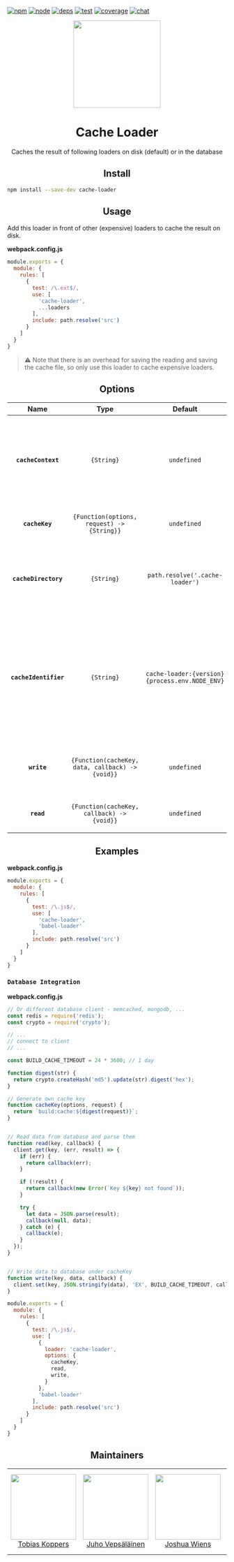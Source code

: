 [![npm][npm]][npm-url]
[![node][node]][node-url]
[![deps][deps]][deps-url]
[![test][test]][test-url]
[![coverage][cover]][cover-url]
[![chat][chat]][chat-url]

<div align="center">
  <a href="https://webpack.js.org/">
    <img width="200" height="200" src="https://cdn.rawgit.com/webpack/media/e7485eb2/logo/icon-square-big.svg">
  </a>
  <h1>Cache Loader</h1>
  <p>Caches the result of following loaders on disk (default) or in the database</p>
</div>

<h2 align="center">Install</h2>

```bash
npm install --save-dev cache-loader
```

<h2 align="center">Usage</h2>

Add this loader in front of other (expensive) loaders to cache the result on disk.

**webpack.config.js**
```js
module.exports = {
  module: {
    rules: [
      {
        test: /\.ext$/,
        use: [
          'cache-loader',
          ...loaders
        ],
        include: path.resolve('src')
      }
    ]
  }
}
```

> ⚠️ Note that there is an overhead for saving the reading and saving the cache file, so only use this loader to cache expensive loaders.

<h2 align="center">Options</h2>

|Name|Type|Default|Description|
|:--:|:--:|:-----:|:----------|
|**`cacheContext`**|`{String}`|`undefined`|Allows you to override the default cache context in order to generate the cache relatively to a path. By default it will use absolute paths|
|**`cacheKey`**|`{Function(options, request) -> {String}}`|`undefined`|Allows you to override default cache key generator|
|**`cacheDirectory`**|`{String}`|`path.resolve('.cache-loader')`|Provide a cache directory where cache items should be stored (used for default read/write implementation)|
|**`cacheIdentifier`**|`{String}`|`cache-loader:{version} {process.env.NODE_ENV}`|Provide an invalidation identifier which is used to generate the hashes. You can use it for extra dependencies of loaders (used for default read/write implementation)|
|**`write`**|`{Function(cacheKey, data, callback) -> {void}}`|`undefined`|Allows you to override default write cache data to file (e.g. Redis, memcached)|
|**`read`**|`{Function(cacheKey, callback) -> {void}}`|`undefined`|Allows you to override default read cache data from file|

<h2 align="center">Examples</h2>

**webpack.config.js**
```js
module.exports = {
  module: {
    rules: [
      {
        test: /\.js$/,
        use: [
          'cache-loader',
          'babel-loader'
        ],
        include: path.resolve('src')
      }
    ]
  }
}
```

### `Database Integration`

**webpack.config.js**
```js
// Or different database client - memcached, mongodb, ...
const redis = require('redis');
const crypto = require('crypto');

// ...
// connect to client
// ...

const BUILD_CACHE_TIMEOUT = 24 * 3600; // 1 day

function digest(str) {
  return crypto.createHash('md5').update(str).digest('hex');
}

// Generate own cache key
function cacheKey(options, request) {
  return `build:cache:${digest(request)}`;
}


// Read data from database and parse them
function read(key, callback) {
  client.get(key, (err, result) => {
    if (err) {
      return callback(err);
    }

    if (!result) {
      return callback(new Error(`Key ${key} not found`));
    }

    try {
      let data = JSON.parse(result);
      callback(null, data);
    } catch (e) {
      callback(e);
    }
  });
}


// Write data to database under cacheKey
function write(key, data, callback) {
  client.set(key, JSON.stringify(data), 'EX', BUILD_CACHE_TIMEOUT, callback);
}

module.exports = {
  module: {
    rules: [
      {
        test: /\.js$/,
        use: [
          {
            loader: 'cache-loader',
            options: {
              cacheKey,
              read,
              write,
            }
          },
          'babel-loader'
        ],
        include: path.resolve('src')
      }
    ]
  }
}
```

<h2 align="center">Maintainers</h2>

<table>
  <tbody>
    <tr>
      <td align="center">
        <a href="https://github.com/sokra">
          <img width="150" height="150" src="https://github.com/sokra.png?size=150">
          </br>
          Tobias Koppers
        </a>
      </td>
      <td align="center">
        <a href="https://github.com/bebraw">
          <img width="150" height="150" src="https://github.com/bebraw.png?v=3&s=150">
          </br>
          Juho Vepsäläinen
        </a>
      </td>
      <td align="center">
        <a href="https://github.com/d3viant0ne">
          <img width="150" height="150" src="https://github.com/d3viant0ne.png?v=3&s=150">
          </br>
          Joshua Wiens
        </a>
      </td>
      <td align="center">
        <a href="https://github.com/michael-ciniawsky">
          <img width="150" height="150" src="https://github.com/michael-ciniawsky.png?v=3&s=150">
          </br>
          Michael Ciniawsky
        </a>
      </td>
      <td align="center">
        <a href="https://github.com/evilebottnawi">
          <img width="150" height="150" src="https://github.com/evilebottnawi.png?v=3&s=150">
          </br>
          Alexander Krasnoyarov
        </a>
      </td>
    </tr>
  <tbody>
</table>


[npm]: https://img.shields.io/npm/v/cache-loader.svg
[npm-url]: https://npmjs.com/package/cache-loader

[node]: https://img.shields.io/node/v/cache-loader.svg
[node-url]: https://nodejs.org

[deps]: https://david-dm.org/webpack-contrib/cache-loader.svg
[deps-url]: https://david-dm.org/webpack-contrib/cache-loader

[chat]: https://img.shields.io/badge/gitter-webpack%2Fwebpack-brightgreen.svg
[chat-url]: https://gitter.im/webpack/webpack

[test]: https://img.shields.io/travis/webpack-contrib/cache-loader.svg
[test-url]: https://travis-ci.org/webpack-contrib/cache-loader

[cover]: https://codecov.io/gh/webpack-contrib/cache-loader/branch/master/graph/badge.svg
[cover-url]: https://codecov.io/gh/webpack-contrib/cache-loader
